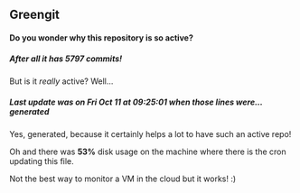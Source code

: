 ## Greengit

#### Do you wonder why this repository is so active?

##### After all it has 5797 commits!

But is it *really* active? Well...

##### Last update was on Fri Oct 11 at 09:25:01 when those lines were... generated

Yes, generated, because it certainly helps a lot to have such an active repo!

Oh and there was **53%** disk usage on the machine
where there is the cron updating this file.

Not the best way to monitor a VM in the cloud but it works! :)
